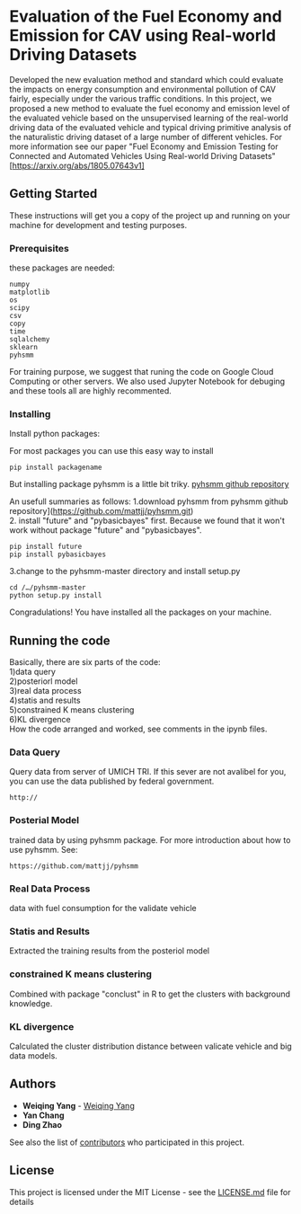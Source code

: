 # Evaluation of the Fuel Economy and Emission for CAV using Real-world Driving Datasets

Developed the new evaluation method and standard which could evaluate the impacts on energy consumption and environmental pollution of CAV fairly, especially under the various traffic conditions. In this project, we proposed a new method to evaluate the fuel economy and emission level of the evaluated vehicle based on the unsupervised learning of the real-world driving data of the evaluated vehicle and typical driving primitive analysis of the naturalistic driving dataset of a large number of different vehicles. For more information see our paper "Fuel Economy and Emission Testing for Connected and Automated Vehicles Using Real-world Driving Datasets" [https://arxiv.org/abs/1805.07643v1]

## Getting Started

These instructions will get you a copy of the project up and running on your machine for development and testing purposes. 

### Prerequisites

these packages are needed:

```
numpy
matplotlib
os
scipy
csv
copy
time
sqlalchemy
sklearn
pyhsmm
```

For training purpose, we suggest that runing the code on Google Cloud Computing or other servers. We also used Jupyter Notebook for debuging and these tools all are highly recommented. 

### Installing

Install python packages:


For most packages you can use this easy way to install

```
pip install packagename
```

But installing package pyhsmm is a little bit triky. [pyhsmm github repository](https://github.com/mattjj/pyhsmm.git) 

An usefull summaries as follows:
1.download pyhsmm from pyhsmm github repository](https://github.com/mattjj/pyhsmm.git)    
2. install "future" and  "pybasicbayes" first. Because we found that it won't work without package "future" and "pybasicbayes".
```
pip install future
pip install pybasicbayes
```
   
3.change to the pyhsmm-master directory and install setup.py
```
cd /…/pyhsmm-master
python setup.py install
```
Congradulations! You have installed all the packages on your machine.

## Running the code

Basically, there are six parts of the code:   
1)data query   
2)posteriorl model    
3)real data process    
4)statis and results    
5)constrained K means clustering    
6)KL divergence   
How the code arranged and worked, see comments in the ipynb files.

### Data Query

Query data from server of UMICH TRI. If this sever are not avalibel for you, you can use the data published by federal government. 

```
http://
```

### Posterial Model

trained data by using pyhsmm package.
For more introduction about how to use pyhsmm. See:

```
https://github.com/mattjj/pyhsmm
```

### Real Data Process
data with fuel consumption for the validate vehicle 

### Statis and Results
Extracted the training results from the posteriol model


### constrained K means clustering 
Combined with package "conclust" in R to get the clusters with background knowledge.

### KL divergence
Calculated the cluster distribution distance between valicate vehicle and big data models.

## Authors

* **Weiqing Yang**  - [Weiqing Yang](https://github.com/VinchinYang)
* **Yan Chang**
* **Ding Zhao**

See also the list of [contributors](https://github.com/zhao-lab/chang-energy-evaluation-itsc18/graphs/contributors) who participated in this project.

## License

This project is licensed under the MIT License - see the [LICENSE.md](LICENSE.md) file for details

